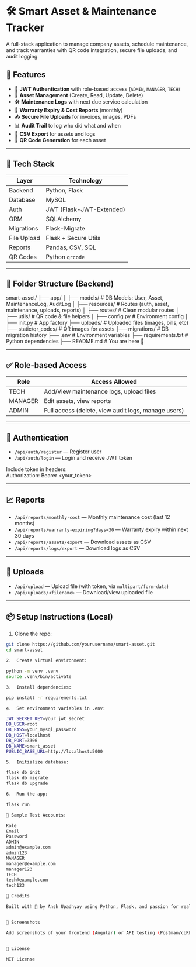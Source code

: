 # 🛠️ Smart Asset & Maintenance Tracker

A full-stack application to manage company assets, schedule maintenance, and track warranties with QR code integration, secure file uploads, and audit logging.

## 🚀 Features

- 🔐 **JWT Authentication** with role-based access (`ADMIN`, `MANAGER`, `TECH`)
- 🧾 **Asset Management** (Create, Read, Update, Delete)
- 🛠️ **Maintenance Logs** with next due service calculation
- 📆 **Warranty Expiry & Cost Reports** (monthly)
- 📤 **Secure File Uploads** for invoices, images, PDFs
- 📊 **Audit Trail** to log who did what and when
- 📎 **CSV Export** for assets and logs
- 📱 **QR Code Generation** for each asset

---

## 🧰 Tech Stack

| Layer       | Technology          |
|-------------|---------------------|
| Backend     | Python, Flask       |
| Database    | MySQL               |
| Auth        | JWT (Flask-JWT-Extended) |
| ORM         | SQLAlchemy          |
| Migrations  | Flask-Migrate       |
| File Upload | Flask + Secure Utils |
| Reports     | Pandas, CSV, SQL    |
| QR Codes    | Python `qrcode`     |

---

## 📂 Folder Structure (Backend)

smart-asset/
├── app/
│   ├── models/             # DB Models: User, Asset, MaintenanceLog, AuditLog
│   ├── resources/          # Routes (auth, asset, maintenance, uploads, reports)
│   ├── routes/             # Clean modular routes
│   ├── utils/              # QR code & file helpers
│   ├── config.py           # Environment config
│   ├── init.py         # App factory
├── uploads/                # Uploaded files (images, bills, etc)
├── static/qr_codes/        # QR images for assets
├── migrations/             # DB migration history
├── .env                    # Environment variables
├── requirements.txt        # Python dependencies
├── README.md               # You are here 👋

---

## ✅ Role-based Access

| Role     | Access Allowed                                        |
|----------|--------------------------------------------------------|
| TECH     | Add/View maintenance logs, upload files               |
| MANAGER  | Edit assets, view reports                             |
| ADMIN    | Full access (delete, view audit logs, manage users)   |

---

## 🔐 Authentication

- `/api/auth/register` — Register user
- `/api/auth/login` — Login and receive JWT token

Include token in headers:  
Authorization: Bearer <your_token>

---

## 📈 Reports

- `/api/reports/monthly-cost` — Monthly maintenance cost (last 12 months)
- `/api/reports/warranty-expiring?days=30` — Warranty expiry within next 30 days
- `/api/reports/assets/export` — Download assets as CSV
- `/api/reports/logs/export` — Download logs as CSV

---

## 📎 Uploads

- `/api/upload` — Upload file (with token, via `multipart/form-data`)
- `/api/uploads/<filename>` — Download/view uploaded file

---

## 📦 Setup Instructions (Local)

1. Clone the repo:
```bash
git clone https://github.com/yourusername/smart-asset.git
cd smart-asset

2.	Create virtual environment:

python -m venv .venv
source .venv/bin/activate

3.	Install dependencies:

pip install -r requirements.txt

4.	Set environment variables in .env:

JWT_SECRET_KEY=your_jwt_secret
DB_USER=root
DB_PASS=your_mysql_password
DB_HOST=localhost
DB_PORT=3306
DB_NAME=smart_asset
PUBLIC_BASE_URL=http://localhost:5000

5.	Initialize database:

flask db init
flask db migrate
flask db upgrade

6.	Run the app:

flask run

🧪 Sample Test Accounts:

Role
Email
Password
ADMIN
admin@example.com
admin123
MANAGER
manager@example.com
manager123
TECH
tech@example.com
tech123

🙏 Credits

Built with 💙 by Ansh Upadhyay using Python, Flask, and passion for real-world problem solving.


📸 Screenshots

Add screenshots of your frontend (Angular) or API testing (Postman/cURL) here.


📄 License

MIT License
